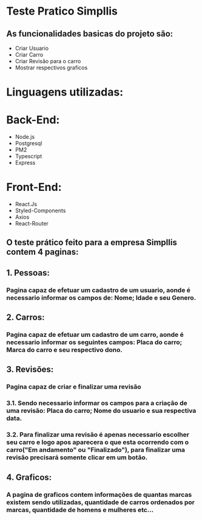 # Teste Pratico Simpllis

## As funcionalidades basicas do projeto são:
- Criar Usuario
- Criar Carro
- Criar Revisão para o carro
- Mostrar respectivos graficos


# Linguagens utilizadas:

# Back-End:
- Node.js
- Postgresql
- PM2
- Typescript
- Express

# Front-End: 

- React.Js
- Styled-Components
- Axios
- React-Router



## O teste prático feito para a empresa Simpllis contem 4 paginas:

## 1. Pessoas:

###  Pagina capaz de efetuar um cadastro de um usuario, aonde é necessario informar os campos de: Nome; Idade e seu Genero.

## 2. Carros: 

###  Pagina capaz de efetuar um cadastro de um carro, aonde é necessario informar os seguintes campos: Placa do carro; Marca do carro e seu respectivo dono.

## 3. Revisões: 

### Pagina capaz de criar e finalizar uma revisão
### 3.1. Sendo necessario informar os campos para a criação de uma revisão: Placa do carro; Nome do usuario e sua respectiva data.
### 3.2. Para finalizar uma revisão é apenas necessario escolher seu carro e logo apos aparecera o que esta ocorrendo com o carro("Em andamento" ou "Finalizado"), para finalizar uma revisão precisará somente clicar em um botão.

## 4. Graficos:

###  A pagina de graficos contem informações de quantas marcas existem sendo utilizadas, quantidade de carros ordenados por marcas, quantidade de homens e mulheres etc...


